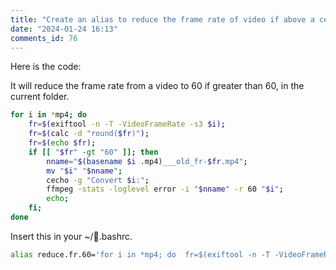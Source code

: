 ```yaml
--- 
title: "Create an alias to reduce the frame rate of video if above a certain value in bash" 
date: "2024-01-24 16:13" 
comments_id: 76
--- 
```


Here is the code:

It will reduce the frame rate from a video to 60 if greater than 60, in the current folder.

```sh
for i in *mp4; do  
	fr=$(exiftool -n -T -VideoFrameRate -s3 $i); 
	fr=$(calc -d "round($fr)");  
	fr=$(echo $fr);
	if [[ "$fr" -gt "60" ]]; then 
		nname="$(basename $i .mp4)___old_fr-$fr.mp4"; 
		mv "$i" "$nname";
		cecho -g "Convert $i:"; 
		ffmpeg -stats -loglevel error -i "$nname" -r 60 "$i";
		echo;
	fi;
done
```

Insert this in your ~/.bashrc.

```sh
alias reduce.fr.60='for i in *mp4; do  fr=$(exiftool -n -T -VideoFrameRate -s3 $i);  fr=$(calc -d "round($fr)");  fr=$(echo $fr);  if [[ "$fr" -gt "60" ]]; then   nname="$(basename $i .mp4)___old_fr-$fr.mp4";   mv "$i" "$nname"; cecho -g "Convert $i:"; ffmpeg -stats -loglevel error -i "$nname" -r 60 "$i"; echo;  fi; done'
```



